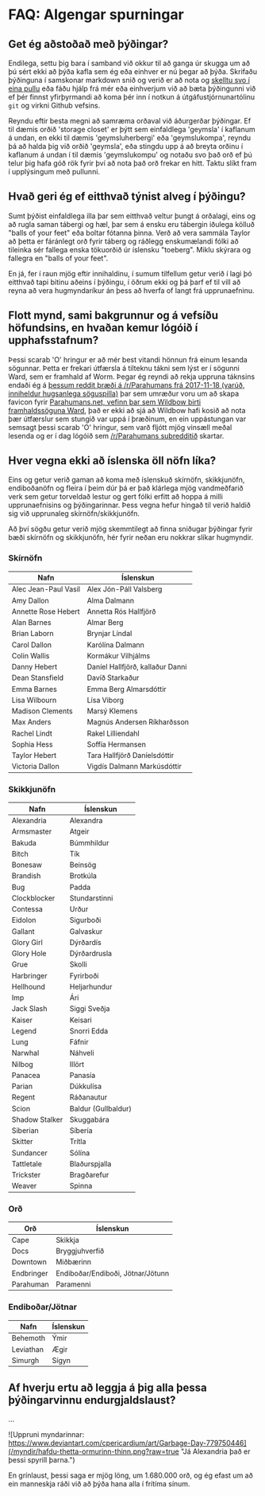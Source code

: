 
# FAQ: Algengar spurningar

## Get ég aðstoðað með þýðingar?

Endilega, settu þig bara í samband við okkur til að ganga úr skugga um að þú sért ekki að þýða kafla sem ég eða einhver er nú þegar að þýða. Skrifaðu þýðinguna í samskonar markdown snið og verið er að nota og [skelltu svo í eina pullu](https://opensource.com/article/19/7/create-pull-request-github) eða fáðu hjálp frá mér eða einhverjum við að bæta þýðingunni við ef þér finnst yfirþyrmandi að koma þér inn í notkun á útgáfustjórnunartólinu `git` og virkni Github vefsins.

Reyndu eftir besta megni að samræma orðaval við áðurgerðar þýðingar. Ef til dæmis orðið 'storage closet' er þýtt sem einfaldlega 'geymsla' í kaflanum á undan, en ekki til dæmis 'geymsluherbergi' eða 'geymslukompa', reyndu þá að halda þig við orðið 'geymsla', eða stingdu upp á að breyta orðinu í kaflanum á undan í til dæmis 'geymslukompu' og notaðu svo það orð ef þú telur þig hafa góð rök fyrir því að nota það orð frekar en hitt. Taktu slíkt fram í upplýsingum með pullunni.

## Hvað geri ég ef eitthvað týnist alveg í þýðingu?

Sumt þýðist einfaldlega illa þar sem eitthvað veltur þungt á orðalagi, eins og að rugla saman tábergi og hæl, þar sem á ensku eru tábergin iðulega kölluð "balls of your feet" eða boltar fótanna þinna. Verð að vera sammála Taylor að þetta er fáránlegt orð fyrir táberg og ráðlegg enskumælandi fólki að tileinka sér fallega enska tökuorðið úr íslensku "toeberg". Miklu skýrara og fallegra en "balls of your feet".

En já, fer í raun mjög eftir innihaldinu, í sumum tilfellum getur verið í lagi þó eitthvað tapi bitinu aðeins í þýðingu, í öðrum ekki og þá þarf ef til vill að reyna að vera hugmyndaríkur án þess að hverfa of langt frá upprunaefninu.

## Flott mynd, sami bakgrunnur og á vefsíðu höfundsins, en hvaðan kemur lógóið í upphafsstafnum?

Þessi scarab 'O' hringur er að mér best vitandi hönnun frá einum lesanda sögunnar. Þetta er frekari útfærsla á tilteknu tákni sem lýst er í sögunni Ward, sem er framhald af Worm. Þegar ég reyndi að rekja uppruna táknsins endaði ég á [þessum reddit þræði á /r/Parahumans frá 2017-11-18 (varúð, inniheldur hugsanlega söguspilla)](https://www.reddit.com/r/Parahumans/comments/7dt7mj/parahumansnet_favicon/) þar sem umræður voru um að skapa favicon fyrir [Parahumans.net, vefinn þar sem Wildbow birti framhaldssöguna Ward](https://www.parahumans.net/), það er ekki að sjá að Wildbow hafi kosið að nota þær útfærslur sem stungið var uppá í þræðinum, en ein uppástungan var semsagt þessi scarab 'O' hringur, sem varð fljótt mjög vinsæll meðal lesenda og er í dag lógóið sem [/r/Parahumans subredditið](https://www.reddit.com/r/Parahumans/) skartar.

## Hver vegna ekki að íslenska öll nöfn líka?

Eins og getur verið gaman að koma með íslenskuð skírnöfn, skikkjunöfn, endiboðanöfn og fleira í þeim dúr þá er það klárlega mjög vandmeðfarið verk sem getur torveldað lestur og gert fólki erfitt að hoppa á milli upprunaefnisins og þýðingarinnar. Þess vegna hefur hingað til verið haldið sig við upprunaleg skírnöfn/skikkjunöfn.

Að því sögðu getur verið mjög skemmtilegt að finna sniðugar þýðingar fyrir bæði skírnöfn og skikkjunöfn, hér fyrir neðan eru nokkrar slíkar hugmyndir.

### Skírnöfn

| Nafn | Íslenskun |
| --- | --- |
| Alec Jean-Paul Vasil | Alex Jón-Páll Valsberg |
| Amy Dallon | Alma Dalmann |
| Annette Rose Hebert | Annetta Rós Hallfjörð |
| Alan Barnes | Almar Berg |
| Brian Laborn | Brynjar Líndal |
| Carol Dallon | Karólína Dalmann |
| Colin Wallis | Kormákur Vilhjálms |
| Danny Hebert | Daníel Hallfjörð, kallaður Danni |
| Dean Stansfield | Davíð Starkaður |
| Emma Barnes | Emma Berg Almarsdóttir |
| Lisa Wilbourn | Lísa Viborg |
| Madison Clements | Marsý Klemens |
| Max Anders | Magnús Andersen Ríkharðsson |
| Rachel Lindt | Rakel Lilliendahl |
| Sophia Hess | Soffía Hermansen |
| Taylor Hebert | Tara Hallfjörð Daníelsdóttir |
| Victoria Dallon | Vigdís Dalmann Markúsdóttir |

### Skikkjunöfn

| Nafn | Íslenskun |
| --- | --- |
| Alexandria | Alexandra |
| Armsmaster | Atgeir |
| Bakuda | Búmmhildur |
| Bitch | Tík |
| Bonesaw | Beinsög |
| Brandish | Brotkúla |
| Bug | Padda |
| Clockblocker | Stundarstinni |
| Contessa | Urður |
| Eidolon | Sigurboði |
| Gallant | Galvaskur |
| Glory Girl | Dýrðardís |
| Glory Hole | Dýrðardrusla |
| Grue | Skolli |
| Harbringer | Fyrirboði |
| Hellhound | Heljarhundur |
| Imp | Ári |
| Jack Slash | Siggi Sveðja |
| Kaiser | Keisari |
| Legend | Snorri Edda |
| Lung | Fáfnir |
| Narwhal | Náhveli |
| Nilbog | Illört |
| Panacea | Panasía |
| Parian | Dúkkulísa |
| Regent | Ráðanautur |
| Scion | Baldur (Gullbaldur) |
| Shadow Stalker | Skuggabára |
| Siberian | Síbería |
| Skitter | Trítla |
| Sundancer | Sólína |
| Tattletale | Blaðurspjalla |
| Trickster | Bragðarefur |
| Weaver | Spinna |

### Orð

| Orð | Íslenskun |
| --- | --- |
| Cape | Skikkja |
| Docs | Bryggjuhverfið |
| Downtown | Miðbærinn |
| Endbringer | Endiboðar/Endiboði, Jötnar/Jötunn |
| Parahuman | Paramenni |

### Endiboðar/Jötnar

| Nafn | Íslenskun |
| --- | --- |
| Behemoth | Ýmir |
| Leviathan | Ægir |
| Simurgh | Sígyn |

## Af hverju ertu að leggja á þig alla þessa þýðingarvinnu endurgjaldslaust?

...

![Uppruni myndarinnar: https://www.deviantart.com/cpericardium/art/Garbage-Day-779750446](/myndir/hafdu-thetta-ormurinn-thinn.png?raw=true "Já Alexandria það er þessi spyrill þarna.")

En grínlaust, þessi saga er mjög löng, um 1.680.000 orð, og ég efast um að ein manneskja ráði við að þýða hana alla í frítíma sínum.
